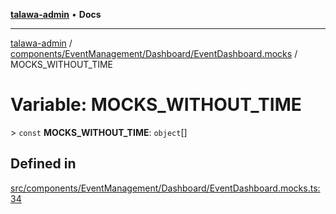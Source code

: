 [**talawa-admin**](../../../../../README.md) • **Docs**

***

[talawa-admin](../../../../../modules.md) / [components/EventManagement/Dashboard/EventDashboard.mocks](../README.md) / MOCKS\_WITHOUT\_TIME

# Variable: MOCKS\_WITHOUT\_TIME

\> `const` **MOCKS\_WITHOUT\_TIME**: `object`[]

## Defined in

[src/components/EventManagement/Dashboard/EventDashboard.mocks.ts:34](https://github.com/PalisadoesFoundation/talawa-admin/blob/d16b95ee179900e8e32a2296f14e948e6caea05b/src/components/EventManagement/Dashboard/EventDashboard.mocks.ts#L34)
